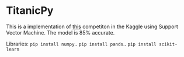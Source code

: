 # TitanicPy

This is a implementation of [this](https://www.kaggle.com/c/titanic) competiton in the Kaggle using Support Vector Machine.
The model is 85% accurate.

Libraries:
`pip install numpy`..
`pip install pands`..
`pip install scikit-learn`
